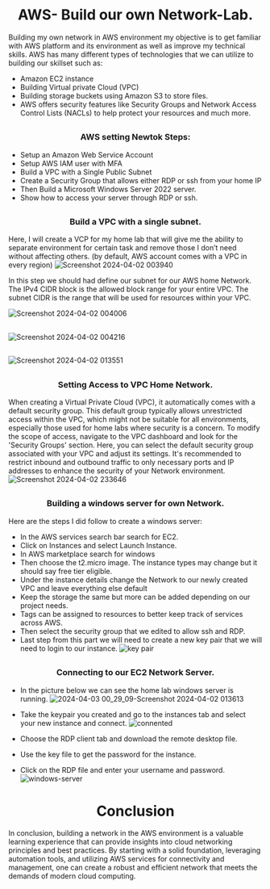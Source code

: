 <h1 align="center">AWS- Build our own Network-Lab.</h1>

Building my own network in AWS environment  my objective is to get familiar with AWS platform and its environment as well as improve my  technical skills. AWS has many different types of technologies that we can utilize to building our skillset such as:

- Amazon EC2 instance 
- Building Virtual private Cloud (VPC) 
- Building storage buckets using Amazon S3 to store files. 
- AWS offers security features like Security Groups and Network Access Control Lists (NACLs) to help protect your resources and much more. 

##

<h3 align="center"> AWS setting Newtok Steps:</h3>

  
- Setup an Amazon Web Service Account
- Setup AWS IAM user with MFA
- Build a VPC with a Single Public Subnet
- Create a Security Group that allows either RDP or ssh from your home IP
- Then Build a Microsoft Windows Server 2022 server.
- Show how to access your server through RDP or ssh.

 ##
 
<h3 align="center"> Build a VPC with a single subnet.</h3> 

Here, I will create a VCP for my home lab that will give me the ability to separate environment for certain task and remove those I don’t need without affecting others. (by default, AWS account comes with a VPC in every region)
![Screenshot 2024-04-02 003940](https://github.com/luzritacco/AWS-Own-Nework-lab/assets/151267325/ee13b376-eed8-4aa4-bee6-6842aef580e9)

In this step we should had define our subnet for our AWS home Network. The IPv4 CIDR block is the allowed block range for your entire VPC. The subnet CIDR is the range that will be used for resources within your VPC.

![Screenshot 2024-04-02 004006](https://github.com/luzritacco/AWS-Own-Nework-lab/assets/151267325/7d8cd508-5f14-47c9-a114-94f0384bf24d)
##
![Screenshot 2024-04-02 004216](https://github.com/luzritacco/AWS-Own-Nework-lab/assets/151267325/df0ee44d-3d94-4c2e-b92f-d8f869da83fd)
##
![Screenshot 2024-04-02 013551](https://github.com/luzritacco/AWS-Own-Nework-lab/assets/151267325/74e79153-2e90-407b-9a8f-6689a564fef7)

##

<h3 align="center"> Setting Access to VPC Home Network.</h3> 

 When creating a Virtual Private Cloud (VPC), it automatically comes with a default security group. This default group typically allows unrestricted access within the VPC, which might not be suitable for all environments, especially those used for home labs where security is a concern. To modify the scope of access, navigate to the VPC dashboard and look for the 'Security Groups' section. Here, you can select the default security group associated with your VPC and adjust its settings. It's recommended to restrict inbound and outbound traffic to only necessary ports and IP addresses to enhance the security of your Network environment.
![Screenshot 2024-04-02 233646](https://github.com/luzritacco/AWS-Own-Nework-lab/assets/151267325/f584f971-a08d-440f-99e3-07f44ffbfc53)


##

<h3 align="center">Building a windows server for own Network.</h3> 

Here are the steps I did follow to create a windows server:
- In the AWS services search bar search for EC2.
- Click on Instances and select Launch Instance.
- In AWS marketplace search for windows 
- Then choose the t2.micro image. The instance types may change but it should say free tier eligible.
- Under the instance details change the Network to our newly created VPC and leave everything else default
- Keep the storage the same but more can be added depending on our project needs.
- Tags can be assigned to resources to better keep track of services across AWS.
- Then select the security group that we edited to allow ssh and RDP.
- Last step from this part we will need to create a new key pair that we will need to login to our instance.
![key pair](https://github.com/luzritacco/AWS-Own-Nework-lab/assets/151267325/e033051a-4527-4f23-b268-6f6d76e7c4c0)

##
<h3 align="center">Connecting to our  EC2 Network  Server.</h3> 

- In the picture below we can see the home lab windows  server is running.
![2024-04-03 00_29_09-Screenshot 2024-04-02 013613](https://github.com/luzritacco/AWS-Own-Nework-lab/assets/151267325/4b1b4704-7995-4160-83fa-a96e290174ca)

- Take the keypair you created and go to the instances tab and select your new instance and connect.
![connented](https://github.com/luzritacco/AWS-Own-Nework-lab/assets/151267325/a374c88b-e2c1-40da-9d64-73f9883b5c4e)


- Choose the RDP client tab and download the remote desktop file.
- Use the key file to get the password for the instance.
- Click on the RDP file and enter your username and password.
![windows-server](https://github.com/luzritacco/AWS-Own-Nework-lab/assets/151267325/e9bca64d-af37-4570-9dd0-2719fe320ff4)

##

<h1 align="center"> Conclusion </h1>
In conclusion, building a network in the AWS environment is a valuable learning experience that can provide insights into cloud networking principles and best practices. By starting with a solid foundation, leveraging automation tools, and utilizing AWS services for connectivity and management, one can create a robust and efficient network that meets the demands of modern cloud computing.
